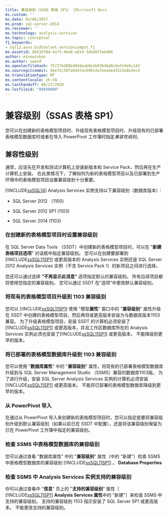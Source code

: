 ```yaml
---
title: 兼容级别（SSAS 表格 SP1） |Microsoft Docs
ms.custom: ''
ms.date: 03/06/2017
ms.prod: sql-server-2014
ms.reviewer: ''
ms.technology: analysis-services
ms.topic: conceptual
f1_keywords:
- sql12.asvs.bidtoolset.versioncompat.f1
ms.assetid: 8943d78d-4a73-4be8-ad14-3d428f5abd06
author: minewiskan
ms.author: owend
ms.openlocfilehash: f5727bd88bd04deab0e1b8364bd6cbefe9e6c142
ms.sourcegitcommit: 9ee72c507ab447ac69014a7eea4e43523a0a3ec4
ms.translationtype: MT
ms.contentlocale: zh-CN
ms.lasthandoff: 06/17/2020
ms.locfileid: "84939868"
---
```

# <a name="compatibility-level-ssas-tabular-sp1"></a>兼容级别（SSAS 表格 SP1）
  您可以在创建新的表格模型项目时、升级现有表格模型项目时、升级现有的已部署表格模型数据库时或者在导入 PowerPivot 工作簿时指定*兼容性级别*。  
  
## <a name="compatibility-level"></a>兼容性级别  
 通常，应该先在开发和测试计算机上安装新版本和 Service Pack，然后再在生产计算机上安装。 在此类情况下，了解如何为新的表格模型项目以及已部署到生产环境中的表格模型项目设置兼容级别十分重要。  
  
 [!INCLUDE[ssSQL14](../../includes/sssql14-md.md)] Analysis Services 实例支持以下兼容级别（数据库版本）：  
  
-   SQL Server 2012 （1100）  
  
-   SQL Server 2012 SP1 (1103)  
  
-   SQL Server 2014 (1103)  
  
### <a name="set-compatibility-level-when-creating-a-new-tabular-model-project"></a>在创建新的表格模型项目时设置兼容级别  
 在 SQL Server Data Tools （SSDT）中创建新的表格模型项目时，可以在 "**新建表格项目选项**" 对话框中指定兼容级别。 您可以在创建要部署到 [!INCLUDE[ssSQL11SP1](../../includes/sssql11sp1-md.md)] 或更高版本的 Analysis Services 实例还是 SQL Server 2012 Analysis Services 实例（不含 Service Pack 1）的新项目之间进行选择。  
  
 您还可以通过选择 **“不再显示此消息”** 选项指定默认的兼容级别。 所有后续项目都将使用您指定的兼容级别。 您可以通过 SSDT 在“选项”中更改默认兼容级别。  
  
### <a name="upgrade-an-existing-tabular-model-project-to-1103-compatibility-level"></a>将现有的表格模型项目升级到 1103 兼容级别  
 您可以 [!INCLUDE[ssSQL11SP1](../../includes/sssql11sp1-md.md)] 使用 "模型**属性**" 窗口中的 "**兼容级别**" 属性升级在 SSDT 中创建的表格模型项目，然后再将或更高版本安装为与数据库版本1103兼容。 为了升级表格模型项目，安装 SSDT 的计算机必须安装了 [!INCLUDE[ssSQL11SP1](../../includes/sssql11sp1-md.md)] 或更高版本，并且工作区数据库所在的 Analysis Services 实例必须也安装了[!INCLUDE[ssSQL11SP1](../../includes/sssql11sp1-md.md)] 或更高版本。 不能降级到更早的版本。  
  
### <a name="upgrade-a-deployed-tabular-model-database-to-1103-compatibility-level"></a>将已部署的表格模型数据库升级到 1103 兼容级别  
 您可以使用 "**数据库属性**" 中的 "**兼容级别**" 属性，将现有的已部署表格模型数据库升级到与 SQL Server Management Studio （SSMS）兼容的数据库1103版。 为了进行升级，安装 SQL Server Analysis Services 实例的计算机必须安装 [!INCLUDE[ssSQL11SP1](../../includes/sssql11sp1-md.md)] 或更高版本。 不能将已部署的表格模型数据库降级到更早的版本。  
  
### <a name="import-from-powerpivot"></a>从 PowerPivot 导入  
 在通过从 PowerPivot 导入来创建新的表格模型项目时，您可以指定是要将兼容级别升级到默认兼容级别（如果以前已在 SSDT 中配置），还是将该兼容级别保留为已在 PowerPivot 工作簿中指定的兼容级别。  
  
### <a name="check-compatibility-level-for-a-tabular-model-database-in-ssms"></a>检查 SSMS 中表格模型数据库的兼容级别  
 您可以通过查看 "数据库属性" 中的 "**兼容级别**" 属性（中的 "新建"）检查 SSMS 中表格模型数据库的兼容级别 [!INCLUDE[ssSQL11SP1](../../includes/sssql11sp1-md.md)] 。 **Database Properties**  
  
### <a name="check-supported-compatibility-level-for-an-analysis-services-instance-in-ssms"></a>检查 SSMS 中 Analysis Services 实例支持的兼容级别  
 你可以通过查看中 "**信息**" 页上的 "**支持的兼容级别**" 属性（ [!INCLUDE[ssSQL11SP1](../../includes/sssql11sp1-md.md)] **Analysis Services 属性**中的 "新建"）来检查 SSMS 中支持的兼容级别。 支持的兼容级别 1103 指示安装了 SQL Server SP1 或更高版本。 不能更改支持的兼容级别。  
  
  
